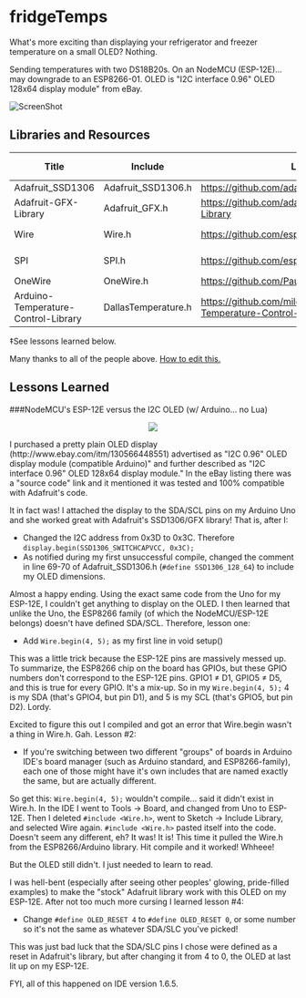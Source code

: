 # fridgeTemps

What's more exciting than displaying your refrigerator and freezer temperature on a small OLED? Nothing.

Sending temperatures with two DS18B20s. On an NodeMCU (ESP-12E)... may downgrade to an ESP8266-01. OLED is "I2C interface 0.96" OLED 128x64 display module" from eBay.

![ScreenShot](http://i.imgur.com/x2MWiis.jpg)

## Libraries and Resources

Title | Include | Link | w/ IDE?
------|---------|------|----------
Adafruit_SSD1306 | Adafruit_SSD1306.h | https://github.com/adafruit/Adafruit_SSD1306 | No
Adafruit-GFX-Library | Adafruit_GFX.h | https://github.com/adafruit/Adafruit-GFX-Library | No
Wire | Wire.h | https://github.com/esp8266/Arduino | NO!‡
SPI | SPI.h | https://github.com/esp8266/Arduino | NO!‡
OneWire | OneWire.h | https://github.com/PaulStoffregen/OneWire | No
Arduino-Temperature-Control-Library | DallasTemperature.h | https://github.com/milesburton/Arduino-Temperature-Control-Library | No
‡See lessons learned below.

Many thanks to all of the people above. [How to edit this.](https://guides.github.com/features/mastering-markdown/)

## Lessons Learned
###NodeMCU's ESP-12E versus the I2C OLED (w/ Arduino... no Lua)
<p align="center"><img src="http://i.imgur.com/jLLg0gr.jpg"/></p>
I purchased a pretty plain OLED display (http://www.ebay.com/itm/130566448551) advertised as "I2C 0.96" OLED display module (compatible Arduino)" and further described as "I2C interface 0.96" OLED 128x64 display module." In the eBay listing there was a "source code" link and it mentioned it was tested and 100% compatible with Adafruit's code.

It in fact was! I attached the display to the SDA/SCL pins on my Arduino Uno and she worked great with Adafruit's SSD1306/GFX library! That is, after I:
* Changed the I2C address from 0x3D to 0x3C. Therefore `display.begin(SSD1306_SWITCHCAPVCC, 0x3C);`
* As notified during my first unsuccessful compile, changed the comment in line 69-70 of Adafruit_SSD1306.h (`#define SSD1306_128_64`) to include my OLED dimensions.

Almost a happy ending. Using the exact same code from the Uno for my ESP-12E, I couldn't get anything to display on the OLED. I then learned that unlike the Uno, the ESP8266 family (of which the NodeMCU/ESP-12E belongs) doesn't have defined SDA/SCL. Therefore, lesson one:

* Add `Wire.begin(4, 5);` as my first line in void setup()

This was a little trick because the ESP-12E pins are massively messed up. To summarize, the ESP8266 chip on the board has GPIOs, but these GPIO numbers don't correspond to the ESP-12E pins. GPIO1 ≠ D1, GPIO5 ≠ D5, and this is true for every GPIO. It's a mix-up. So in my `Wire.begin(4, 5);` 4 is my SDA (that's GPIO4, but pin D1), and 5 is my SCL (that's GPIO5, but pin D2). Lordy.

Excited to figure this out I compiled and got an error that Wire.begin wasn't a thing in Wire.h. Gah. Lesson #2:

* If you're switching between two different "groups" of boards in Arduino IDE's board manager (such as Arduino standard, and ESP8266-family), each one of those might have it's own includes that are named exactly the same, but are actually different.

So get this: `Wire.begin(4, 5);` wouldn't compile... said it didn't exist in Wire.h. In the IDE I went to Tools -> Board, and changed from Uno to ESP-12E. Then I deleted `#include <Wire.h>`, went to Sketch -> Include Library, and selected Wire again. `#include <Wire.h>` pasted itself into the code. Doesn't seem any different, eh? It was! It is! This time it pulled the Wire.h from the ESP8266/Arduino library. Hit compile and it worked! Whheee!

But the OLED still didn't. I just needed to learn to read.

I was hell-bent (especially after seeing other peoples' glowing, pride-filled examples) to make the "stock" Adafruit library work with this OLED on my ESP-12E. After not too much more cursing I learned lesson #4:

* Change `#define OLED_RESET 4` to `#define OLED_RESET 0`, or some number so it's not the same as whatever SDA/SLC you've picked!

This was just bad luck that the SDA/SLC pins I chose were defined as a reset in Adafruit's library, but after changing it from 4 to 0, the OLED at last lit up on my ESP-12E.

FYI, all of this happened on IDE version 1.6.5.
